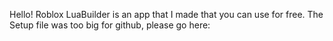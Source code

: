 Hello!
Roblox LuaBuilder is an app that I made that you can use for free.
The Setup file was too big for github, please go here: 
